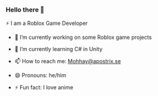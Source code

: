### Hello there 👋

⚡ I am a Roblox Game Developer

- 🔭 I’m currently working on some Roblox game projects

- 🌱 I’m currently learning C# in Unity

- 📫 How to reach me: Mohhay@apostrix.se

- 😄 Pronouns: he/him

- ⚡ Fun fact: I love anime
